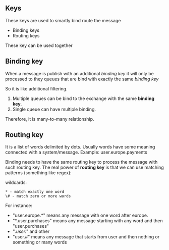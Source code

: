 ﻿## Keys

These keys are used to smartly bind route the message
- Binding keys
- Routing keys

These key can be used together

## Binding key

When a message is publish with an additional *binding key* it will only be processed to they queues that are bind with exactly the same *binding key*

So it is like additional filtering.

1. Multiple queues can be bind to the exchange with the same **binding key**.
2. Single queue can have multiple binding.

Therefore, it is many-to-many relationship.

## Routing key

It is a list of words delimited by dots. Usually words have some meaning connected with a system/message.
Example: user.europe.payments

Binding needs to have the same routing key to process the message with such routing key.
The real power of **routing key** is that we can use matching patterns (something like regex):

wildcards:
```
* - match exactly one word 
\# - match zero or more words
```

For instance:
- "user.europe.*" means any message with one word after europe.
- "*.user.purchases" means any message starting with any word and then "user.purchases"
- "*.user.*" and other
- "user.#" means any message that starts from user and then nothing or something or many words


